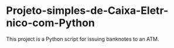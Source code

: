 # Projeto-simples-de-Caixa-Eletr-nico-com-Python
This project is a Python script for issuing banknotes to an ATM.
